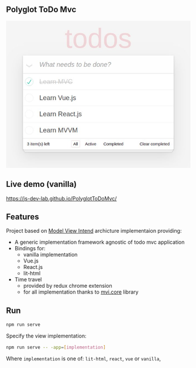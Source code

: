 ## Polyglot ToDo Mvc

![screen shot](./doc/todo.jpg)

## Live demo (vanilla)

https://js-dev-lab.github.io/PolyglotToDoMvc/

## Features

Project based on [Model View Intend](https://github.com/JS-Dev-Lab/PoormanUiFramework) archicture implementaion providing:

- A generic implementation framework agnostic of todo mvc application
- Bindings for:
    - vanilla implementation
    - Vue.js
    - React.js
    - lit-html
- Time travel 
    - provided by redux chrome extension
    - for all implementation thanks to [mvi.core](ttps://github.com/JS-Dev-Lab/PoormanUiFramework) library

## Run

```bash
npm run serve
```

Specify the view implementation:
```bash
npm run serve -- -app=[implementation]
```

Where `implementation` is one of: `lit-html`, `react`, `vue` or `vanilla`,

